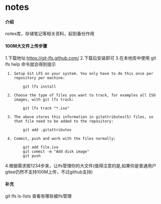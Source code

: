 # notes

#### 介绍
notes库，存储笔记等相关资料，起到备份作用

#### 100M大文件上传步骤
1.下载地址:https://git-lfs.github.com/
2.下载后安装即可
3.在本地库中使用 git lfs help 命令就会得到提示

     1. Setup Git LFS on your system. You only have to do this once per
        repository per machine:

            git lfs install
    
     2. Choose the type of files you want to track, for examples all ISO
        images, with git lfs track:
    
            git lfs track "*.iso"
    
     3. The above stores this information in gitattributes(5) files, so
        that file need to be added to the repository:
    
            git add .gitattributes
    
     4. Commit, push and work with the files normally:
    
            git add file.iso
            git commit -m "Add disk image"
            git push

4.根据需求按1234步来，让lfs管理你的大文件(值得注意的是,如果你是普通用户gitee仍然不支持100M上传，不过github支持)



#### 补充

git lfs ls-lists 查看有哪些被lfs管理

